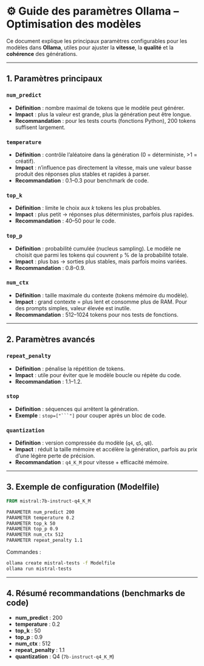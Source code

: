 # ⚙️ Guide des paramètres Ollama – Optimisation des modèles

Ce document explique les principaux paramètres configurables pour les modèles dans **Ollama**, utiles pour ajuster la **vitesse**, la **qualité** et la **cohérence** des générations.

---

## 1. Paramètres principaux

### `num_predict`

* **Définition** : nombre maximal de tokens que le modèle peut générer.
* **Impact** : plus la valeur est grande, plus la génération peut être longue.
* **Recommandation** : pour les tests courts (fonctions Python), 200 tokens suffisent largement.

### `temperature`

* **Définition** : contrôle l’aléatoire dans la génération (0 = déterministe, >1 = créatif).
* **Impact** : n’influence pas directement la vitesse, mais une valeur basse produit des réponses plus stables et rapides à parser.
* **Recommandation** : 0.1–0.3 pour benchmark de code.

### `top_k`

* **Définition** : limite le choix aux *k* tokens les plus probables.
* **Impact** : plus petit → réponses plus déterministes, parfois plus rapides.
* **Recommandation** : 40–50 pour le code.

### `top_p`

* **Définition** : probabilité cumulée (nucleus sampling). Le modèle ne choisit que parmi les tokens qui couvrent `p` % de la probabilité totale.
* **Impact** : plus bas → sorties plus stables, mais parfois moins variées.
* **Recommandation** : 0.8–0.9.

### `num_ctx`

* **Définition** : taille maximale du contexte (tokens mémoire du modèle).
* **Impact** : grand contexte = plus lent et consomme plus de RAM. Pour des prompts simples, valeur élevée est inutile.
* **Recommandation** : 512–1024 tokens pour nos tests de fonctions.

---

## 2. Paramètres avancés

### `repeat_penalty`

* **Définition** : pénalise la répétition de tokens.
* **Impact** : utile pour éviter que le modèle boucle ou répète du code.
* **Recommandation** : 1.1–1.2.

### `stop`

* **Définition** : séquences qui arrêtent la génération.
* **Exemple** : `stop=["```"]` pour couper après un bloc de code.

### `quantization`

* **Définition** : version compressée du modèle (`q4`, `q5`, `q8`).
* **Impact** : réduit la taille mémoire et accélère la génération, parfois au prix d’une légère perte de précision.
* **Recommandation** : `q4_K_M` pour vitesse + efficacité mémoire.

---

## 3. Exemple de configuration (Modelfile)

```Dockerfile
FROM mistral:7b-instruct-q4_K_M

PARAMETER num_predict 200
PARAMETER temperature 0.2
PARAMETER top_k 50
PARAMETER top_p 0.9
PARAMETER num_ctx 512
PARAMETER repeat_penalty 1.1
```

Commandes :

```bash
ollama create mistral-tests -f Modelfile
ollama run mistral-tests
```

---

## 4. Résumé recommandations (benchmarks de code)

* **num\_predict** : 200
* **temperature** : 0.2
* **top\_k** : 50
* **top\_p** : 0.9
* **num\_ctx** : 512
* **repeat\_penalty** : 1.1
* **quantization** : Q4 (`7b-instruct-q4_K_M`)
